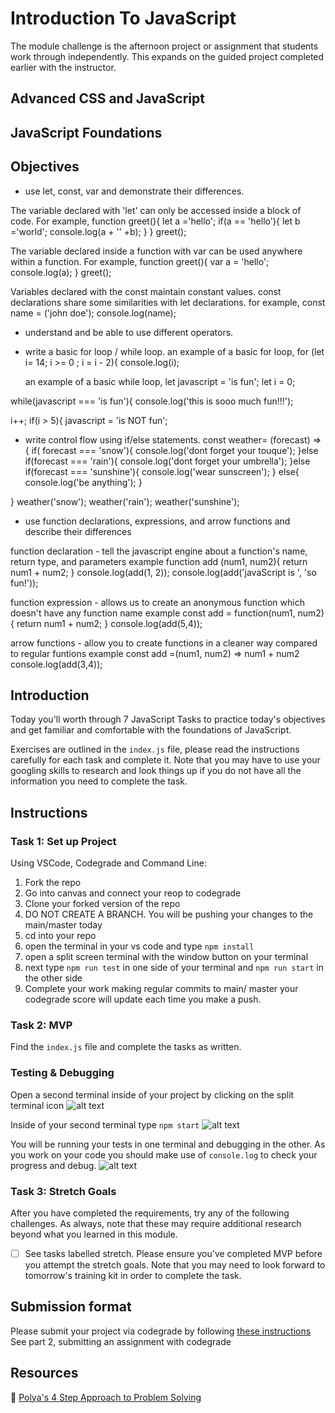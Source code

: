 # Introduction To JavaScript

The module challenge is the afternoon project or assignment that students work through independently. This expands on the guided project completed earlier with the instructor.

## Advanced CSS and JavaScript

## JavaScript Foundations

## Objectives

- use let, const, var and demonstrate their differences.

The variable declared with 'let' can only be accessed inside a block of code. For example,
function greet(){
  let a ='hello';
  if(a == 'hello'){
    let b ='world';
    console.log(a + '' +b);
  }
}
greet();

The variable declared inside a function with var can be used anywhere within a function. For example,
function greet(){
  var a = 'hello';
  console.log(a);
}
greet();

Variables declared with the const maintain constant values. const declarations share some similarities with let declarations.
for example,
const name = ('john doe');
console.log(name);

- understand and be able to use different operators.

- write a basic for loop / while loop.
an example of a basic for loop,
for (let i= 14; i >= 0 ; i = i - 2){
  console.log(i);

  an example of a basic while loop,
  let javascript = 'is fun';
let i = 0;

while(javascript === 'is fun'){
  console.log('this is sooo much fun!!!');

  i++;
  if(i > 5){
    javascript = 'is NOT fun'; 

- write control flow using if/else statements.
const weather= (forecast) => {
  if( forecast === 'snow'){
    console.log('dont forget your touque');
  }else if(forecast === 'rain'){
    console.log('dont forget your umbrella');
  }else if(forecast === 'sunshine'){
    console.log('wear sunscreen');
  } else{
    console.log('be anything');
  }

}
weather('snow');
weather('rain');
weather('sunshine');


- use function declarations, expressions, and arrow
functions and describe their differences

function declaration - tell the javascript engine about a function's name, return type, and parameters
example
function add (num1, num2){
  return num1 + num2;
}
console.log(add(1, 2));
console.log(add('javaScript is ', 'so fun!'));

function expression - allows us to create an anonymous function which doesn't have any function name
example
const add = function(num1, num2){
  return num1 + num2;
}
console.log(add(5,4));

arrow functions - allow you to create functions in a cleaner way compared to regular funtions
example
const add =(num1, num2) => num1 + num2
console.log(add(3,4));
## Introduction

Today you'll worth through 7 JavaScript Tasks to practice today's objectives and get familiar and comfortable with the foundations of JavaScript. 

Exercises are outlined in the `index.js` file, please read the instructions carefully for each task and complete it. Note that you may have to use your googling skills to research and look things up if you do not have all the information you need to complete the task.


## Instructions

### Task 1: Set up Project

Using VSCode, Codegrade and Command Line:


1. Fork the repo
2. Go into canvas and connect your reop to codegrade
3. Clone your forked version of the repo
4. DO NOT CREATE A BRANCH. You will be pushing your changes to the main/master today
5. cd into your repo
6. open the terminal in your vs code and type `npm install`
7. open a split screen terminal with the window button on your terminal
8. next type `npm run test` in one side of your terminal and `npm run start` in the other side
9. Complete your work making regular commits to main/ master your codegrade score will update each time you make a push.

### Task 2: MVP

Find the `index.js` file and complete the tasks as written. 

### Testing & Debugging

Open a second terminal inside of your project by clicking on the split terminal icon
![alt text](assets/split_terminal.png "Split Terminal")

Inside of your second terminal type `npm start` 
![alt text](assets/npm_start.png "type npm start")

You will be running your tests in one terminal and debugging in the other. As you work on your code you should make use of `console.log` to check your progress and debug.
![alt text](assets/tests_debug_terminal_final.png "your terminal should look like this")

### Task 3: Stretch Goals

After you have completed the requirements, try any of the following challenges. As always, note that these may require additional research beyond what you learned in this module.

- [ ] See tasks labelled stretch. Please ensure you've completed MVP before you attempt the stretch goals. Note that you may need to look forward to tomorrow's training kit in order to complete the task. 

## Submission format

Please submit your project via codegrade by following [these instructions](https://bloomtech.notion.site/bloomtech/BloomTech-Git-Flow-Step-by-step-269f68ae3bf64eb689a8328715a179f9) See part 2, submitting an assignment with codegrade

## Resources

🧮 [Polya's 4 Step Approach to Problem Solving](https://math.berkeley.edu/~gmelvin/polya.pdf)

